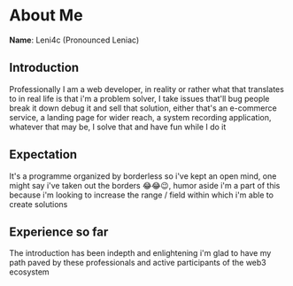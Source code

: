# About Me

**Name**: Leni4c (Pronounced Leniac)

## Introduction
Professionally I am a web developer, in reality or rather what that translates to in real life is that i'm a problem solver, I take issues that'll bug people break it down debug it and sell that solution, either that's an e-commerce service, a landing page for wider reach, a system recording application, whatever that may be, I solve that and have fun while I do it

## Expectation
It's a programme organized by borderless so i've kept an open mind, one might say i've taken out the borders 😂😂😉, humor aside i'm a part of this because i'm looking to increase the range / field within which i'm able to create solutions

## Experience so far
The introduction has been indepth and enlightening i'm glad to have my path paved by these professionals and active participants of the web3 ecosystem